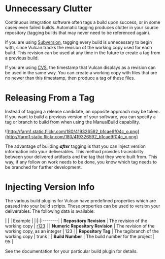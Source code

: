 # Unnecessary Clutter #

Continuous integration software often tags a build upon success, or in some cases even failed builds.  Automatic tagging produces clutter in your source repository (tagging builds that may never need to be referenced again).

If you are using [Subversion](SubversionRepositoryConfiguration.md), tagging every build is unnecessary to begin with, since Vulcan tracks the revision of the working copy used for each build.  This revision can be used at any time in the future to create a tag from a previous build.

If you are using [CVS](CvsRepositoryConfiguration.md), the timestamp that Vulcan displays as a revision can be used in the same way.  You can create a working copy with files that are no newer than this timestamp, then produce a tag of these files.

# Releasing From a Tag #

Instead of tagging a release candidate, an opposite approach may be taken.  If you want to build a previous version of your software, you can specify a tag or branch to build from when using the ManualBuild capability.

![http://farm1.static.flickr.com/180/419326592_b1cae9f04c_o.png](http://farm1.static.flickr.com/180/419326592_b1cae9f04c_o.png)

The advantage of building **_after_** tagging is that you can inject version information into your deliverables.  This method provides traceability between your delivered artifacts and the tag that they were built from.  This way, if any follow on work needs to be done, you know which tag needs to be branched for further development.

# Injecting Version Info #

The various build plugins for Vulcan have predefined properties which are passed into your build scripts.  These properties can be used to version your deliverables.  The following data is available:

| | | Example |
|:|:|:--------|
| **Repository Revision** | The revision of the working copy | [r123](https://code.google.com/p/vulcan/source/detail?r=123) |
| **Numeric Repository Revision** | The revision of the working copy, as an integer | 123     |
| **Repository Tag** | The tag/branch of the working copy | trunk   |
| **Build Number** | The build number for the project | 95      |

See the documentation for your particular build plugin for details.